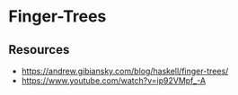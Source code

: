 # Finger-Trees 

## Resources
  * https://andrew.gibiansky.com/blog/haskell/finger-trees/
  * https://www.youtube.com/watch?v=ip92VMpf_-A
